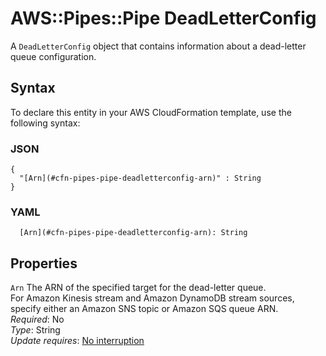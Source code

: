 # AWS::Pipes::Pipe DeadLetterConfig<a name="aws-properties-pipes-pipe-deadletterconfig"></a>

A `DeadLetterConfig` object that contains information about a dead\-letter queue configuration\.

## Syntax<a name="aws-properties-pipes-pipe-deadletterconfig-syntax"></a>

To declare this entity in your AWS CloudFormation template, use the following syntax:

### JSON<a name="aws-properties-pipes-pipe-deadletterconfig-syntax.json"></a>

```
{
  "[Arn](#cfn-pipes-pipe-deadletterconfig-arn)" : String
}
```

### YAML<a name="aws-properties-pipes-pipe-deadletterconfig-syntax.yaml"></a>

```
  [Arn](#cfn-pipes-pipe-deadletterconfig-arn): String
```

## Properties<a name="aws-properties-pipes-pipe-deadletterconfig-properties"></a>

`Arn`  <a name="cfn-pipes-pipe-deadletterconfig-arn"></a>
The ARN of the specified target for the dead\-letter queue\.   
For Amazon Kinesis stream and Amazon DynamoDB stream sources, specify either an Amazon SNS topic or Amazon SQS queue ARN\.  
*Required*: No  
*Type*: String  
*Update requires*: [No interruption](https://docs.aws.amazon.com/AWSCloudFormation/latest/UserGuide/using-cfn-updating-stacks-update-behaviors.html#update-no-interrupt)